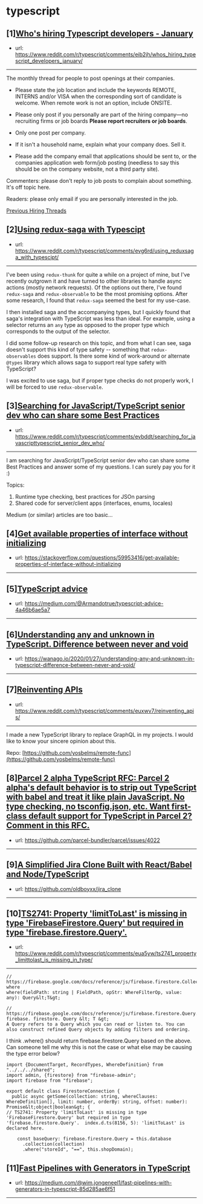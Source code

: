 # typescript
## [1][Who's hiring Typescript developers - January](https://www.reddit.com/r/typescript/comments/eib2jh/whos_hiring_typescript_developers_january/)
- url: https://www.reddit.com/r/typescript/comments/eib2jh/whos_hiring_typescript_developers_january/
---
The monthly thread for people to post openings at their companies.

* Please state the job location and include the keywords REMOTE, INTERNS and/or VISA when the corresponding sort of candidate is welcome. When remote work is not an option, include ONSITE.

* Please only post if you personally are part of the hiring company—no recruiting firms or job boards **Please report recruiters or job boards**. 

* Only one post per company. 

* If it isn't a household name, explain what your company does. Sell it.

* Please add the company email that applications should be sent to, or the companies application web form/job posting (needless to say this should be on the company website, not a third party site).


Commenters: please don't reply to job posts to complain about something. It's off topic here.

Readers: please only email if you are personally interested in the job. 

[Previous Hiring Threads](https://www.reddit.com/r/typescript/search?sort=new&amp;restrict_sr=on&amp;q=flair%3AMonthly%2BHiring%2BThread)
## [2][Using redux-saga with Typescipt](https://www.reddit.com/r/typescript/comments/evg6rd/using_reduxsaga_with_typescipt/)
- url: https://www.reddit.com/r/typescript/comments/evg6rd/using_reduxsaga_with_typescipt/
---
I've been using `redux-thunk` for quite a while on a project of mine, but I've recently outgrown it and have turned to other libraries to handle async actions (mostly network requests). Of the options out there, I've found `redux-saga` and `redux-observable` to be the most promising options. After some research, I found that `redux-saga` seemed the best for my use-case. 

I then installed saga and the accompanying types, but I quickly found that saga's integration with TypeScript was less than ideal. For example, using a selector returns an `any` type as opposed to the proper type which corresponds to the output of the selector.

I did some follow-up research on this topic, and from what I can see, saga doesn't support this kind of type safety -- something that `redux-observables` does support. Is there some kind of work-around or alternate `@types` library which allows saga to support real type safety with TypeScript? 

I was excited to use saga, but if proper type checks do not properly work, I will be forced to use `redux-observable`.
## [3][Searching for JavaScript/TypeScript senior dev who can share some Best Practices](https://www.reddit.com/r/typescript/comments/evbddt/searching_for_javascripttypescript_senior_dev_who/)
- url: https://www.reddit.com/r/typescript/comments/evbddt/searching_for_javascripttypescript_senior_dev_who/
---
I am searching for JavaScript/TypeScript senior dev who can share some Best Practices and answer some of my questions. I can surely pay you for it :)

Topics:

1. Runtime type checking, best practices for JSOn parsing
2. Shared code for server/client apps (interfaces, enums, locales)

Medium (or similar) articles are too basic...
## [4][Get available properties of interface without initializing](https://www.reddit.com/r/typescript/comments/ev806n/get_available_properties_of_interface_without/)
- url: https://stackoverflow.com/questions/59953416/get-available-properties-of-interface-without-initializing
---

## [5][TypeScript advice](https://www.reddit.com/r/typescript/comments/ev6sd5/typescript_advice/)
- url: https://medium.com/@Armandotrue/typescript-advice-4a46b6ae5a7
---

## [6][Understanding any and unknown in TypeScript. Difference between never and void](https://www.reddit.com/r/typescript/comments/euoyos/understanding_any_and_unknown_in_typescript/)
- url: https://wanago.io/2020/01/27/understanding-any-and-unknown-in-typescript-difference-between-never-and-void/
---

## [7][Reinventing APIs](https://www.reddit.com/r/typescript/comments/euxwv7/reinventing_apis/)
- url: https://www.reddit.com/r/typescript/comments/euxwv7/reinventing_apis/
---
I made a new TypeScript library to replace GraphQL in my projects. I would like to know your sincere opinion about this.

Repo: [https://github.com/yosbelms/remote-func](https://github.com/yosbelms/remote-func)
## [8][Parcel 2 alpha TypeScript RFC: Parcel 2 alpha's default behavior is to strip out TypeScript with babel and treat it like plain JavaScript. No type checking, no tsconfig.json, etc. Want first-class default support for TypeScript in Parcel 2? Comment in this RFC.](https://www.reddit.com/r/typescript/comments/euu1ml/parcel_2_alpha_typescript_rfc_parcel_2_alphas/)
- url: https://github.com/parcel-bundler/parcel/issues/4022
---

## [9][A Simplified Jira Clone Built with React/Babel and Node/TypeScript](https://www.reddit.com/r/typescript/comments/euoiek/a_simplified_jira_clone_built_with_reactbabel_and/)
- url: https://github.com/oldboyxx/jira_clone
---

## [10][TS2741: Property 'limitToLast' is missing in type 'FirebaseFirestore.Query' but required in type 'firebase.firestore.Query'.](https://www.reddit.com/r/typescript/comments/eua5yw/ts2741_property_limittolast_is_missing_in_type/)
- url: https://www.reddit.com/r/typescript/comments/eua5yw/ts2741_property_limittolast_is_missing_in_type/
---
    // https://firebase.google.com/docs/reference/js/firebase.firestore.CollectionReference.html#where
    where
    where(fieldPath: string | FieldPath, opStr: WhereFilterOp, value: any): Query&lt;T&gt;
    
    // https://firebase.google.com/docs/reference/js/firebase.firestore.Query.html
    firebase. firestore. Query &lt; T &gt;
    A Query refers to a Query which you can read or listen to. You can also construct refined Query objects by adding filters and ordering.

I think .where() should return firebase.firestore.Query based on the above. Can someone tell me why this is not the case or what else may be causing the type error below?

    import {DocumentTarget, RecordTypes, WhereDefinition} from "../../../shared";
    import admin, {firestore} from "firebase-admin";
    import firebase from "firebase";
    
    export default class FirestoreConnection {
      public async getSome(collection: string, whereClauses: WhereDefinition[], limit: number, orderBy: string, offset: number): Promise&lt;object|boolean&gt; {
    // TS2741: Property 'limitToLast' is missing in type 'FirebaseFirestore.Query' but required in type 'firebase.firestore.Query'.  index.d.ts(8156, 5): 'limitToLast' is declared here.
    
        const baseQuery: firebase.firestore.Query = this.database
          .collection(collection)
          .where("storeId", "==", this.shopDomain);
## [11][Fast Pipelines with Generators in TypeScript](https://www.reddit.com/r/typescript/comments/etqvgz/fast_pipelines_with_generators_in_typescript/)
- url: https://medium.com/@wim.jongeneel1/fast-pipelines-with-generators-in-typescript-85d285ae6f51
---

